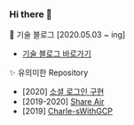 ### Hi there 👋

🌱 기술 블로그 [2020.05.03 ~ ing]
- [기술 블로그 바로가기](https://it-banlim.tistory.com/)

✨ 유의미한 Repository 
- [2020] [소셜 로그인 구현](https://github.com/Banlim/implement_social_login)
- [2019-2020] [Share Air](https://github.com/Banlim/ShareAir_Project)
- [2019] [Charle-sWithGCP](https://github.com/Banlim/Charle-sWithGCP)
<!--
**Banlim/Banlim** is a ✨ _special_ ✨ repository because its `README.md` (this file) appears on your GitHub profile.

Here are some ideas to get you started:

- 🔭 I’m currently working on ...
- 🌱 I’m currently learning ...
- 👯 I’m looking to collaborate on ...
- 🤔 I’m looking for help with ...
- 💬 Ask me about ...
- 📫 How to reach me: ...
- 😄 Pronouns: ...
- ⚡ Fun fact: ...
-->
